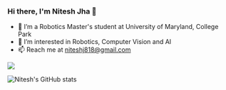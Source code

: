 ### Hi there, I'm Nitesh Jha 👋
- 🏫 I’m a Robotics Master's student at University of Maryland, College Park
- 👀 I’m interested in Robotics, Computer Vision and AI
- 📫 Reach me at niteshj818@gmail.com


<a href="https://www.linkedin.com/in/nitesh-jha08/"><img src="https://img.shields.io/badge/LinkedIn-0077B5?style=for-the-badge&logo=linkedin&logoColor=white"></a>

![Nitesh's GitHub stats](https://github-readme-stats.vercel.app/api?username=niteshjha08&show_icons=true&theme=radical)
<!--
**niteshjha08/niteshjha08** is a ✨ _special_ ✨ repository because its `README.md` (this file) appears on your GitHub profile.
-->

